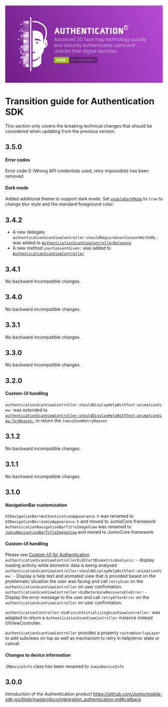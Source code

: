 ![Fastfill & Netverify](images/authentication.jpg)

# Transition guide for Authentication SDK

This section only covers the breaking technical changes that should be considered when updating from the previous version.

## 3.5.0

#### Error codes
Error code D (Wrong API credentials used, retry impossible) has been removed

#### Dark mode
Added additional theme to support dark mode. Set [`enableDarkMode`](https://jumio.github.io/Mobile-SDK-IOS_pilot/NetverifyFace/Classes/JumioBaseView.html#/c:objc(cs)JumioBaseView(py)enableDarkMode) to `true` to change blur style and the standard foreground color. 

## 3.4.2
* A new delegate `authenticationScanViewController:shouldRequireUserConsentWithURL:` was added to [`AuthenticationScanViewControllerDelegate`](https://jumio.github.io/Mobile-SDK-IOS_pilot/NetverifyFace/Protocols/AuthenticationScanViewControllerDelegate.html)
* A new method `userConsentGiven:` was added to [`AuthenticationScanViewController`](https://jumio.github.io/Mobile-SDK-IOS_pilot/NetverifyFace/Classes/AuthenticationScanViewController.html)

## 3.4.1
No backward incompatible changes.

## 3.4.0
No backward incompatible changes.

## 3.3.1
No backward incompatible changes.

## 3.3.0
No backward incompatible changes.

## 3.2.0

#### Custom-UI handling
`authenticationScanViewController:shouldDisplayHelpWithText:animationView:` was extended to [`authenticationScanViewController:shouldDisplayHelpWithText:animationView:forReason:`](https://jumio.github.io/mobile-sdk-ios/NetverifyFace/Protocols/AuthenticationScanViewControllerDelegate.html#/c:objc(pl)AuthenticationScanViewControllerDelegate(im)authenticationScanViewController:shouldDisplayHelpWithText:animationView:forReason:) to return the `JumioZoomRetryReason`

## 3.1.2
No backward incompatible changes.

## 3.1.1
No backward incompatible changes.

## 3.1.0

#### NavigationBar customization
`UINavigationBar+AuthenticationAppearance.h` was renamed to `UINavigationBar+JumioAppearance.h` and moved to JumioCore.framework</br>
`AuthenticationNavigationBarTitleImageView` was renamed to [`JumioNavigationBarTitleImageView`](https://jumio.github.io/Mobile-SDK-IOS_pilot/NetverifyFace/Classes/JumioNavigationBarTitleImageView.html) and moved to JumioCore.framework

#### Custom-UI handling
Please see [Custom-UI for Authentication](https://github.com/Jumio/mobile-sdk-ios/blob/master/docs/integration_authentication.md#custom-ui) 
`authenticationScanViewControllerDidStartBiometricAnalysis:` - display loading activity while biometric data is being analysed
`authenticationScanViewController:shouldDisplayHelpWithText:animationView:` - Display a help text and animated view that is provided based on the problematic situation the user was facing and call `retryScan` on the `authenticationScanViewController` on user confirmation.
`authenticationScanViewController:didDetermineRecoverableError:` - Display the error message to the user and call `retryAfterError` on the `authenticationScanViewController` on user confirmation.

`authenticationController:didFinishInitializingScanViewController:` was adapted to return a `AuthenticationScanViewController` instance instead UIViewController.

`AuthenticationScanViewController` provides a property `customOverlayLayer` to add subviews on top as well as mechanism to retry in help/error state or cancel.

#### Changes to device information
`JMDeviceInfo` class has been renamed to `JumioDeviceInfo`

## 3.0.0
Introduction of the Authentication product
https://github.com/Jumio/mobile-sdk-ios/blob/master/docs/integration_authentication.md#callback
